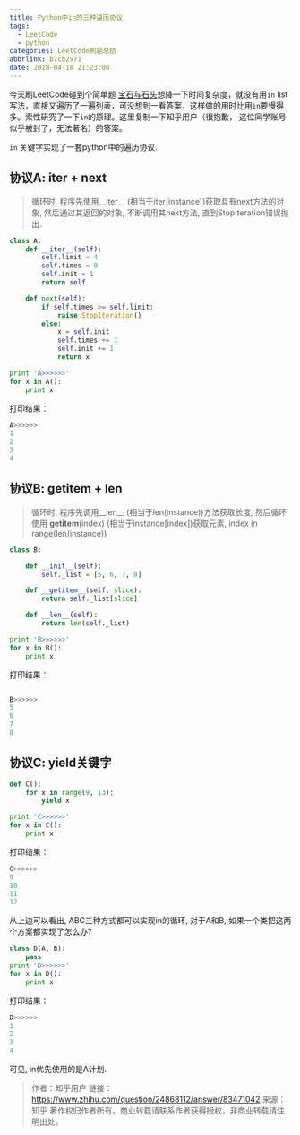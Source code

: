 ```yaml
---
title: Python中in的三种遍历协议
tags:
  - LeetCode
  - python
categories: LeetCode刷题总结
abbrlink: b7cb2971
date: 2018-04-18 21:23:00
---
```


今天刷LeetCode碰到个简单题 [宝石与石头](https://leetcode-cn.com/problems/jewels-and-stones/description/)想降一下时间复杂度，就没有用`in` list写法，直接又遍历了一遍列表，可没想到一看答案，这样做的用时比用`in`要慢得多。索性研究了一下`in`的原理。这里复制一下知乎用户（很抱歉， 这位同学账号似乎被封了，无法著名）的答案。

`in` 关键字实现了一套python中的遍历协议.

## 协议A: __iter__ + next
> 循环时,  程序先使用__iter__ (相当于iter(instance))获取具有next方法的对象, 然后通过其返回的对象, 不断调用其next方法, 直到StopIteration错误抛出.


```python
class A:
    def __iter__(self):
        self.limit = 4
        self.times = 0
        self.init = 1
        return self

    def next(self):
        if self.times >= self.limit:
            raise StopIteration()
        else:
            x = self.init
            self.times += 1
            self.init += 1
            return x

print 'A>>>>>>'
for x in A():
    print x
```


打印结果：


```python
A>>>>>>
1
2
3
4
```


## 协议B: __getitem__ + __len__
> 循环时, 程序先调用__len__ (相当于len(instance))方法获取长度, 然后循环使用 __getitem__(index) (相当于instance[index])获取元素, index in range(len(instance))


```python
class B:

    def __init__(self):
        self._list = [5, 6, 7, 8]

    def __getitem__(self, slice):
        return self._list[slice]

    def __len__(self):
        return len(self._list)

print 'B>>>>>>'
for x in B():
    print x
```

打印结果：

```python

B>>>>>>
5
6
7
8
```

## 协议C: yield关键字

```python
def C():
    for x in range(9, 13):
        yield x

print 'C>>>>>>'
for x in C():
    print x
```

打印结果：

```python
C>>>>>>
9
10
11
12
```

从上边可以看出, ABC三种方式都可以实现in的循环, 对于A和B, 如果一个类把这两个方案都实现了怎么办?

```python
class D(A, B):
    pass
print 'D>>>>>>'
for x in D():
    print x
```

打印结果：

```python
D>>>>>>
1
2
3
4
```

可见, in优先使用的是A计划.


> 作者：知乎用户
> 链接：https://www.zhihu.com/question/24868112/answer/83471042
> 来源：知乎
> 著作权归作者所有。商业转载请联系作者获得授权，非商业转载请注明出处。